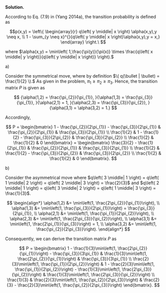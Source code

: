 **Solution.**

According to Eq. (7.9) in (Yang 2014a), the transition probability is
defined as

$$p(x,y) = \left\{ \begin{array}{r}
q\left( y \middle| x \right) \alpha(x,y),y \neq x, \\
1 - \sum_{y \neq x}^{}{q\left( y \middle| x \right)\alpha(x,y),y = x,}
\end{array} \right.\ $$

where
$\alpha(x,y) = \min\left( 1,\frac{\pi(y)}{\pi(x)} \times \frac{q\left( x \middle| y \right)}{q\left( y \middle| x \right)} \right).$


a\)

Consider the symmetrical move, where by definition
$\( q(\bullet | \bullet) = \frac{1}{2} \).$
As given in the problem, $\pi_{1} \geq \pi_{2} \geq \pi_{3}$. Hence, the transition
matrix $P$ is given as

$$
{\alpha(1,2) = \frac{\pi_{2}}{\pi_{1}},
}{\alpha(1,3) = \frac{\pi_{3}}{\pi_{1}},
}{\alpha(2,1) = 1,
}{\alpha(2,3) = \frac{\pi_{3}}{\pi_{2}},
}{\alpha(3,1) = \alpha(3,2) = 1.}
$$

Accordingly,

$$
P = \begin{bmatrix}
1 - \frac{\pi_{2}}{2\pi_{1}} - \frac{\pi_{3}}{2\pi_{1}} & \frac{\pi_{2}}{2\pi_{1}} & \frac{\pi_{3}}{2\pi_{1}} \\
\frac{1}{2} & 1 - \frac{1}{2} - \frac{\pi_{3}}{2\pi_{2}} & \frac{\pi_{3}}{2\pi_{2}} \\
\frac{1}{2} & \frac{1}{2} & 0
\end{bmatrix} =
\begin{bmatrix}
\frac{3}{2} - \frac{1}{2\pi_{1}} & \frac{\pi_{2}}{2\pi_{1}} & \frac{\pi_{3}}{2\pi_{1}} \\
\frac{1}{2} & \frac{1}{2} - \frac{\pi_{3}}{2\pi_{2}} & \frac{\pi_{3}}{2\pi_{2}} \\
\frac{1}{2} & \frac{1}{2} & 0
\end{bmatrix}.
$$


b\)

Consider the asymmetrical move where
$q\left( 3 \middle| 1 \right) = q\left( 1 \middle| 2 \right) = q\left( 2 \middle| 3 \right) = \frac{2}{3}$
and
$q\left( 2 \middle| 1 \right) = q\left( 3 \middle| 2 \right) = q\left( 1 \middle| 3 \right) = \frac{1}{3}$.


$$
\begin{align*}
\alpha(1,2) &= \min\left(1, \frac{2\pi_{2}}{\pi_{1}}\right), \\
\alpha(1,3) &= \min\left(1, \frac{\pi_{3}}{2\pi_{1}}\right) = \frac{\pi_{3}}{2\pi_{1}}, \\
\alpha(2,1) &= \min\left(1, \frac{\pi_{1}}{2\pi_{2}}\right), \\
\alpha(2,3) &= \min\left(1, \frac{2\pi_{3}}{\pi_{2}}\right), \\
\alpha(3,1) &= \min\left(1, \frac{2\pi_{1}}{\pi_{3}}\right) = 1, \\
\alpha(3,2) &= \min\left(1, \frac{\pi_{2}}{2\pi_{3}}\right).
\end{align*}
$$

Consequently, we can derive the transition matrix $P$ as

$$
P = \begin{bmatrix}
1 - \frac{1}{3}\min\left(1, \frac{2\pi_{2}}{\pi_{1}}\right) - \frac{\pi_{3}}{3\pi_{1}} & \frac{1}{3}\min\left(1, \frac{2\pi_{2}}{\pi_{1}}\right) & \frac{\pi_{3}}{3\pi_{1}} \\
\frac{2}{3}\min\left(1, \frac{\pi_{1}}{2\pi_{2}}\right) & 1 - \frac{2}{3}\min\left(1, \frac{\pi_{1}}{2\pi_{2}}\right) - \frac{1}{3}\min\left(1, \frac{2\pi_{3}}{\pi_{2}}\right) & \frac{1}{3}\min\left(1, \frac{2\pi_{3}}{\pi_{2}}\right) \\
\frac{1}{3} & \frac{2}{3}\min\left(1, \frac{\pi_{2}}{2\pi_{3}}\right) & \frac{2}{3} - \frac{2}{3}\min\left(1, \frac{\pi_{2}}{2\pi_{3}}\right)
\end{bmatrix}.
$$
